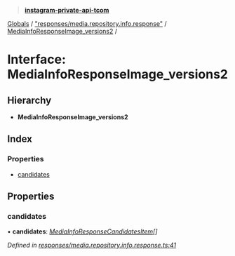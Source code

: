 > **[instagram-private-api-tcom](../README.md)**

[Globals](../README.md) / ["responses/media.repository.info.response"](../modules/_responses_media_repository_info_response_.md) / [MediaInfoResponseImage_versions2](_responses_media_repository_info_response_.mediainforesponseimage_versions2.md) /

# Interface: MediaInfoResponseImage_versions2

## Hierarchy

* **MediaInfoResponseImage_versions2**

## Index

### Properties

* [candidates](_responses_media_repository_info_response_.mediainforesponseimage_versions2.md#candidates)

## Properties

###  candidates

• **candidates**: *[MediaInfoResponseCandidatesItem](_responses_media_repository_info_response_.mediainforesponsecandidatesitem.md)[]*

*Defined in [responses/media.repository.info.response.ts:41](https://github.com/cuonglnhust/instagram-private-api-tcom/blob/3e16058/src/responses/media.repository.info.response.ts#L41)*